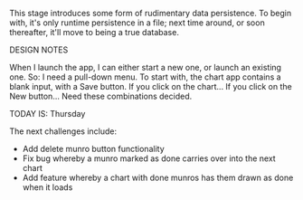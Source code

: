 This stage introduces some form of rudimentary data persistence. To begin with,
it's only runtime persistence in a file; next time around, or soon thereafter, it'll
move to being a true database.

DESIGN NOTES

When I launch the app, I can either start a new one, or launch an existing one. So: I need a pull-down menu.
To start with, the chart app contains a blank input, with a Save button.
If you click on the chart...
If you click on the New button... 
Need these combinations decided.

TODAY IS: Thursday

The next challenges include:
- Add delete munro button functionality
- Fix bug whereby a munro marked as done carries over into the next chart
- Add feature whereby a chart with done munros has them drawn as done when it loads
